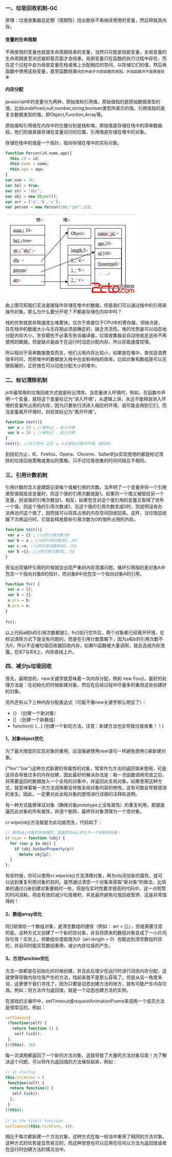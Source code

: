 ### 一、垃圾回收机制-GC
原理：垃圾收集器会定期（周期性）找出那些不再继续使用的变量，然后释放其内存。

#### 变量的生命周期
不再使用的变量也就是生命周期结束的变量，当然只可能是局部变量，全局变量的生命周期直至浏览器卸载页面才会结束。局部变量只在函数的执行过程中存在，而在这个过程中会为局部变量在栈或堆上分配相应的空间，以存储它们的值，然后再函数中使用这些变量，直至函数结束`闭包中由于内部函数的原因，外部函数并不能算是结束`

#### 内存分配
javascript中的变量分为两种，原始值和引用值。原始值指的是原始数据类型的值，比如undefined,null,number,string,boolean类型所表示的值。引用值指的是复合数据类型的值，即Object,Function,Array等。

原始值和引用值在内存中的位置分别是栈和堆。原始值是存储在栈中的简单数据段，他们的值直接存储在变量访问的位置。引用值是存储在堆中的对象。

存储在栈中的值是一个指针，指向存储在堆中的实际对象。

```js
function Person(id,name,age){ 
  this.id = id; 
  this.name = name; 
  this.age = age; 
} 
var num = 10; 
var bol = true; 
var str = "abc"; 
var obj = new Object(); 
var arr = ['a','b','c']; 
var person = new Person(100,"jxl",22);
```
![](images/storage_malloc.png)

由上图可知我们无法直接操作存储在堆中的数据，但是我们可以通过栈中的引用来操作对象。那么为什么要分开呢？不都是存储在内存中吗？

栈的优势就是存取速度比堆要快，仅次于直接位于CPU中的寄存器，但缺点是，存在栈中的数据大小与生存期必须是确定的，缺乏灵活性。堆的优势是可以动态地分配内存大小，生存期也不必事先告诉编译器，垃圾收集器会自动地收走这些不再使用的数据，但是缺点是由于在运行时动态分配内存，所以存取速度较慢。

所以相对于简单数据类型而言，他们占用内存比较小，如果放在堆中，查找会浪费很多时间，而把堆中的数据放入栈中也会影响栈的效率。比如对象和数组是可以无限拓展的，正好放在可以动态分配大小的堆中。

### 二、标记清除机制
js中最常用的垃圾回收方式就是标记清除。当变量进入环境时，例如，在函数中声明一个变量，就将这个变量标记为“进入环境”。从逻辑上讲，永远不能释放进入环境的变量所占用的内存，因为只要执行流进入相应的环境，就可能会用到它们。而当变量离开环境时，则将其标记为“离开环境”。

```js
function test(){
 var a = 10 ; //被标记 ，进入环境 
 var b = 20 ; //被标记 ，进入环境
}
test(); //执行完毕 之后 a、b又被标记离开环境，被回收。
```
到目前为止，IE、Firefox、Opera、Chrome、Safari的js实现使用的都是标记清除的垃圾回收策略或类似的策略，只不过垃圾收集的时间间隔互不相同。

### 三、引用计数机制
引用计数的含义是跟踪记录每个值被引用的次数。当声明了一个变量并将一个引用类型值赋给该变量时，则这个值的引用次数就是1。如果同一个值又被赋给另一个变量，则该值的引用次数加1。相反，如果包含对这个值引用的变量又取得了另外一个值，则这个值的引用次数减1。当这个值的引用次数变成0时，则说明没有办法再访问这个值了，因而就可以将其占用的内存空间回收回来。这样，当垃圾回收器下次再运行时，它就会释放那些引用次数为0的值所占用的内存。

```js
function test(){
 var a = {} ; //a的引用次数为0 
 var b = a ; //a的引用次数加1，为1 
 var c =a; //a的引用次数再加1，为2
 var b ={}; //a的引用次数减1，为1
}
```
但当出现循环引用的时候就会出现严重的内存泄漏问题。循环引用指的是对象A中包含一个指向对象B的指针，而对象B中也包含一个指向对象A的引用。
```js
function fn() {
 var a = {};
 var b = {};
 a.pro = b;
 b.pro = a;
}
 
fn();
```
以上代码a和b的引用次数都是2，fn()执行完毕后，两个对象都已经离开环境，在标记清除方式下是没有问题的，但是在引用计数策略下，因为a和b的引用次数不为0，所以不会被垃圾回收器回收内存，如果fn函数被大量调用，就会造成内存泄露。在IE7与IE8上，内存直线上升。

### 四、减少js垃圾回收
首先，最明显的，new关键字就意味着一次内存分配，例如 new Foo()。最好的处理方法是：在初始化的时候新建对象，然后在后续过程中尽量多的重用这些创建好的对象。

另外还有以下三种内存分配表达式（可能不像new关键字那么明显了）：

* {} （创建一个新对象）
* [] （创建一个新数组）
* function() {…} (创建一个新的方法，注意：新建方法也会导致垃圾收集！！)

#### 1、对象object优化
为了最大限度的实现对象的重用，应该像避使用new语句一样避免使用{}来新建对象。

{“foo”:”bar”}这种方式新建的带属性的对象，常常作为方法的返回值来使用，可是这将会导致过多的内存创建，因此最好的解决办法是：每一次函数调用完成之后，将需要返回的数据放入一个全局的对象中，并返回此全局对象。如果使用这种方式，就意味着每一次方法调用都会导致全局对象内容的修改，这有可能会导致错误的发生。因此，一定要对此全局对象的使用进行详细的注释和说明。

有一种方式能够保证对象（确保对象prototype上没有属性）的重复利用，那就是遍历此对象的所有属性，并逐个删除，最终将对象清理为一个空对象。

cr.wipe(obj)方法就是为此功能而生，代码如下：
```js
// 删除obj对象的所有属性，高效的将obj转化为一个崭新的对象！
cr.wipe = function (obj) {
  for (var p in obj) {
    if (obj.hasOwnProperty(p))
      delete obj[p];
  }
};
```
有些时候，你可以使用cr.wipe(obj)方法清理对象，再为obj添加新的属性，就可以达到重复利用对象的目的。虽然通过清空一个对象来获取“新对象”的做法，比简单的通过{}来创建对象要耗时一些，但是在实时性要求很高的代码中，这一点短暂的时间消耗，将会有效的减少垃圾堆积，并且最终避免垃圾回收暂停，这是非常值得的！
#### 2、数组array优化
将[]赋值给一个数组对象，是清空数组的捷径（例如： arr = [];），但是需要注意的是，这种方式又创建了一个新的空对象，并且将原来的数组对象变成了一小片内存垃圾！实际上，将数组长度赋值为0（arr.length = 0）也能达到清空数组的目的，并且同时能实现数组重用，减少内存垃圾的产生。
#### 3、方法function优化
方法一般都是在初始化的时候创建，并且此后很少在运行时进行动态内存分配，这就使得导致内存垃圾产生的方法，找起来就不是那么容易了。但是从另一角度来说，这更便于我们寻找了，因为只要是动态创建方法的地方，就有可能产生内存垃圾。例如：将方法作为返回值，就是一个动态创建方法的实例。

在游戏的主循环中，setTimeout或requestAnimationFrame来调用一个成员方法是很常见的，例如：
```js
setTimeout(
 (function(self) {                    
   return function () {
    self.tick();
 };
})(this), 16)
```
每一次调用都返回了一个新的方法对象，这就导致了大量的方法对象垃圾！为了解决这个问题，可以将作为返回值的方法保存起来，例如：
```js
// at startup
this.tickFunc = (
 function(self) {
  return function() {
   self.tick();
  };
 }
)(this);

// in the tick() function
setTimeout(this.tickFunc, 16);
```
相比于每次都新建一个方法对象，这种方式在每一帧当中重用了相同的方法对象。这种方式的优势是显而易见的，而这种思想也可以应用在任何以方法为返回值或者在运行时创建方法的情况当中。